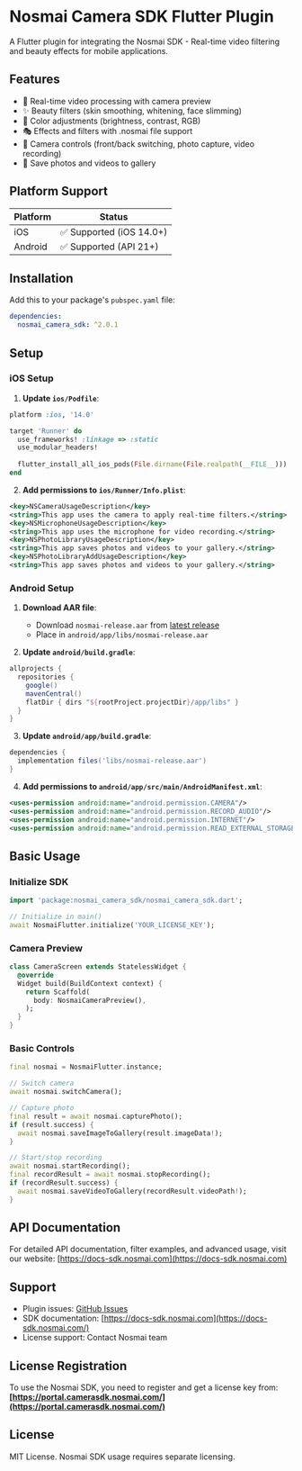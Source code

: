 # Nosmai Camera SDK Flutter Plugin

A Flutter plugin for integrating the Nosmai SDK - Real-time video filtering and beauty effects for mobile applications.

## Features

- 🎥 Real-time video processing with camera preview
- ✨ Beauty filters (skin smoothing, whitening, face slimming)
- 🎨 Color adjustments (brightness, contrast, RGB)
- 🎭 Effects and filters with .nosmai file support
- 📱 Camera controls (front/back switching, photo capture, video recording)
- 💾 Save photos and videos to gallery

## Platform Support

| Platform | Status |
|----------|--------|
| iOS      | ✅ Supported (iOS 14.0+) |
| Android  | ✅ Supported (API 21+) |

## Installation

Add this to your package's `pubspec.yaml` file:

```yaml
dependencies:
  nosmai_camera_sdk: ^2.0.1
```

## Setup

### iOS Setup

1. **Update `ios/Podfile`**:
```ruby
platform :ios, '14.0'

target 'Runner' do
  use_frameworks! :linkage => :static
  use_modular_headers!
  
  flutter_install_all_ios_pods(File.dirname(File.realpath(__FILE__)))
end
```

2. **Add permissions to `ios/Runner/Info.plist`**:
```xml
<key>NSCameraUsageDescription</key>
<string>This app uses the camera to apply real-time filters.</string>
<key>NSMicrophoneUsageDescription</key>
<string>This app uses the microphone for video recording.</string>
<key>NSPhotoLibraryUsageDescription</key>
<string>This app saves photos and videos to your gallery.</string>
<key>NSPhotoLibraryAddUsageDescription</key>
<string>This app saves photos and videos to your gallery.</string>
```


### Android Setup

1. **Download AAR file**:
   - Download `nosmai-release.aar` from [latest release](https://github.com/nosmai/nosmai_camera_sdk_flutter/releases/latest)
   - Place in `android/app/libs/nosmai-release.aar`

2. **Update `android/build.gradle`**:
```gradle
allprojects {
  repositories {
    google()
    mavenCentral()
    flatDir { dirs "${rootProject.projectDir}/app/libs" }
  }
}
```

3. **Update `android/app/build.gradle`**:
```gradle
dependencies {
  implementation files('libs/nosmai-release.aar')
}
```

4. **Add permissions to `android/app/src/main/AndroidManifest.xml`**:
```xml
<uses-permission android:name="android.permission.CAMERA"/>
<uses-permission android:name="android.permission.RECORD_AUDIO"/>
<uses-permission android:name="android.permission.INTERNET"/>
<uses-permission android:name="android.permission.READ_EXTERNAL_STORAGE"/>
```

## Basic Usage

### Initialize SDK
```dart
import 'package:nosmai_camera_sdk/nosmai_camera_sdk.dart';

// Initialize in main()
await NosmaiFlutter.initialize('YOUR_LICENSE_KEY');
```

### Camera Preview
```dart
class CameraScreen extends StatelessWidget {
  @override
  Widget build(BuildContext context) {
    return Scaffold(
      body: NosmaiCameraPreview(),
    );
  }
}
```

### Basic Controls
```dart
final nosmai = NosmaiFlutter.instance;

// Switch camera
await nosmai.switchCamera();

// Capture photo
final result = await nosmai.capturePhoto();
if (result.success) {
  await nosmai.saveImageToGallery(result.imageData!);
}

// Start/stop recording
await nosmai.startRecording();
final recordResult = await nosmai.stopRecording();
if (recordResult.success) {
  await nosmai.saveVideoToGallery(recordResult.videoPath!);
}
```

## API Documentation

For detailed API documentation, filter examples, and advanced usage, visit our website: [https://docs-sdk.nosmai.com](https://docs-sdk.nosmai.com)


## Support

- Plugin issues: [GitHub Issues](https://github.com/nosmai/nosmai_camera_sdk_flutter/issues)
- SDK documentation: [https://docs-sdk.nosmai.com](https://docs-sdk.nosmai.com/)
- License support: Contact Nosmai team

## License Registration

To use the Nosmai SDK, you need to register and get a license key from:
**[https://portal.camerasdk.nosmai.com/](https://portal.camerasdk.nosmai.com/)**

## License

MIT License. Nosmai SDK usage requires separate licensing.